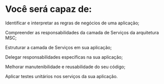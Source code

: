 # Você será capaz de:
Identificar e interpretar as regras de negócios de uma aplicação;

Compreender as responsabilidades da camada de Serviços da arquitetura MSC;

Estruturar a camada de Serviços em sua aplicação;

Delegar responsabilidades específicas na sua aplicação;

Melhorar manutenibilidade e reusabilidade do seu código;

Aplicar testes unitários nos serviços da sua aplicação.